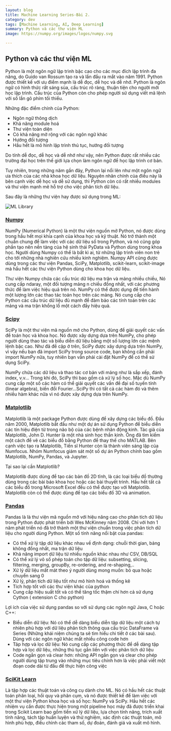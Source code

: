 ```yaml
---
layout: blog
title: Machine Learning Series-Bài 2.
category: dev
tags: [Machine Learning, AI, Deep Learning]
summary: Python và các thư viện ML
image: https://numpy.org/images/logos/numpy.svg

---
```


##  Python và các thư viện ML

Python là một ngôn ngữ lập trình bậc cao cho các mục đích lập trình đa năng, do Guido van Rossum tạo ra và lần đầu ra mắt vào năm 1991. Python được thiết kế với ưu điểm mạnh là dễ đọc, dễ học và dễ nhớ. Python là ngôn ngữ có hình thức rất sáng sủa, cấu trúc rõ ràng, thuận tiện cho người mới học lập trình. Cấu trúc của Python còn cho phép người sử dụng viết mã lệnh với số lần gõ phím tối thiểu.

Những đặc điểm chính của Python:

- Ngôn ngữ thông dịch
- Khả năng module hoá
- Thư viện toàn diện
- Có khả năng mở rộng với các ngôn ngữ khác
- Hướng đối tượng
- Hầu hết là mô hình lập trình thủ tục, hướng đối tượng

Do tính dễ đọc, dễ học và dễ nhớ như vậy, nên Python được rất nhiều các trường đại học trên thế giới lựa chọn làm ngôn ngữ để học lập trình cơ bản. 

Tuy nhiên, trong những năm gần đây, Python lại nổi lên như một ngôn ngữ ưa thích của các nhà khoa học dữ liệu. Nguyên nhân chính của điều này là bên cạnh việc dễ học và dễ sử dụng, thì Python còn có rất nhiều modules và thư viện mạnh mẽ hỗ trợ cho việc phân tích dữ liệu. 

Sau đây là những thư viện hay được sử dụng trong ML:

![ML Library](https://cdn-media-1.freecodecamp.org/images/1*SltpaprT6Vc6IhQqVsYKtA.png)

### [Numpy](https://numpy.org)

NumPy (Numerical Python) là một thư viện nguồn mở Python, nó được dùng trong hầu hết mọi khía cạnh của khoa học và kỹ thuật. Nó trở thành một chuẩn chung để làm việc với các dữ liệu số trong Python, và nó cũng góp phần tạo nên nền tảng của hệ sinh thái PyData và Python dùng trong khoa học. Người dùng Numpy có thể là bất kì ai, từ những lập trình viên non trẻ cho tới những nhà nghiên cứu nhiều kinh nghiệm. Numpy API cũng được dùng trong các thư viện Pandas, SciPy, Matplotlib, scikit-learn, scikit-image mà hầu hết các thư viện Python dùng cho khoa học dữ liệu.

Thư viện Numpy chứa các cấu trúc dữ liệu ma trận và mảng nhiều chiều, Nó cung cấp ndaray, một đối tượng mảng n chiều đồng nhất, với các phương thức để làm việc hiệu quả trên nó. NumPy có thể được dụng để tiến hành một lượng lớn các thao tác toán học trên các mảng. Nó cung cấp cho Python các cấu trúc dữ liệu đủ mạnh để đảm bảo các tính toán trên các mảng và ma trận khổng lồ một cách đầy hiệu quả.

### [Scipy](https://www.scipy.org/) 

SciPy là một thư viện mã nguồn mở cho Python, dùng để giải quyết các vấn đề toán học và khoa học. Nó được xây dựng dựa trên NumPy, cho phép người dùng thao tác và biểu diễn dữ liệu bằng một số lượng lớn các mệnh lệnh bậc cao. Như đã đề cập ở trên, SciPy được xây dựng dựa trên NumPy, vì vậy nếu bạn đã import SciPy trong source code, bạn không cần phải import NumPy nữa, tuy nhiên bạn vẫn phải cài đặt NumPy để có thể sử dụng SciPy.

NumPy chứa các dữ liệu và thao tác cơ bản với mảng như là sắp xếp, đánh index, v.v... Trong khi đó, SciPy thì bao gồm cả xử lý số học. Mặc dù NumPy cung cấp một số các hàm có thể giải quyết các vấn đề đại số tuyến tính (linear algebra), biến đổi Fourier...SciPy thì có tất cả các hàm đó và thêm nhiều hàm khác nữa vì nó được xây dựng dựa trên NumPy.

### [Matplotlib](https://matplotlib.org/)

Matplotlib là một package Python được dùng để xây dựng các biểu đồ. Đầu năm 2000, Matplotlib bắt đầu như một dự án sử dụng Python để biểu diễn các tín hiệu điện từ trong não bộ của các bệnh nhân động kinh. Tác giả của Matplotlib,  John D. Hunter là một nhà sinh học thần kinh. Ông đã tìm kiếm một cách để vẽ các biểu đồ bằng Python để thay thế cho MATLAB. Bên cạnh việc tạo ra Matplotlib, Tiến sĩ Hunter còn là thành viên sáng lập của Numfocus. Nhóm Numfocus giám sát một số dự án Python chính bao gồm Matplotlib, NumPy, Pandas, và Jupyter.

Tại sao lại cần Matplotlib?

Matplotlib được dùng để tạo các bản đồ 2D tĩnh, là các loại biểu đồ thường dùng trong các bài báo khoa học hoặc các bài thuyết trình. Hầu hết tất cả các biểu đồ trong Microsoft Excel đều có thể được tạo với Matplotlib. Matplotlib còn có thể được dùng để tạo các biểu đồ 3D và animation.

### [Pandas](https://pandas.pydata.org/)

Pandas là là thư viện mã nguồn mở với hiệu năng cao cho phân tích dữ liệu trong Python được phát triển bởi Wes McKinney năm 2008. Chỉ với hơn 1 năm phát triển nó đã trở thành một thư viện chuẩn trong việc phân tích dữ liệu cho người dùng Python. Một số tính năng nổi bật của pandas:

- Có thể xử lý tập dữ liệu khác nhau về định dạng: chuỗi thời gian, bảng không đồng nhất, ma trận dữ liệu
- Khả năng import dữ liệu từ nhiều nguồn khác nhau như CSV, DB/SQL
- Có thể xử lý vô số phép toán cho tập dữ liệu: subsetting, slicing, filtering, merging, groupBy, re-ordering, and re-shaping,..
- Xử lý dữ liệu mất mát theo ý người dùng mong muốn: bỏ qua hoặc chuyển sang 0
- Xử lý, phân tích dữ liệu tốt như mô hình hoá và thống kê
- Tích hợp tốt với các thư viện khác của python
- Cung cấp hiệu suất tốt và có thể tăng tốc thậm chí hơn cả sử dụng Cython ( extension C cho python)

Lợi ích của việc sử dụng pandas so với sử dụng các ngôn ngữ Java, C hoặc C++:

- Biểu diễn dữ liệu: Nó có thể dễ dàng biểu diễn tập dữ liệu một cách tự nhiên phù hợp với dữ liệu phân tích thông qua cấu trúc DataFrame và Series (Những khái niệm chúng ta sẽ tìm hiểu chi tiết ở các bài sau). Dùng với các ngôn ngữ khác mất nhiều công code hơn
- Tâp hợp và lọc dữ liệu: Nó cung cấp các phương thức để dễ dàng tập hợp và lọc dữ liệu, những thủ tục gắn liền với việc phân tích dữ liệu
- Code ngắn gọn và clear hơn: những API ngắn gọn và clear cho phép người dùng tập trung vào những mục tiêu chính hơn là việc phải viết một đoạn code dài từ đầu để thực hiện công việc

### [SciKit Learn](https://scikit-learn.org/stable/)

Là tập hợp các thuật toán và công cụ dành cho ML. Nó có hầu hết các thuật toán phân loại, hồi quy và phân cụm, và nó được thiết kế để làm việc với một thư viện Python khoa học và số học: NumPy và SciPy. Hầu hết các nhiệm vụ cần được thực hiện trong một pipeline học máy đã được triển khai trong Scikit Learn bao gồm tiền xử lý dữ liệu, lựa chọn tính năng, trích xuất tính năng, tách tập huấn luyện và thử nghiệm, xác định các thuật toán, mô hình phù hợp, điều chỉnh các tham số, dự đoán, đánh giá và xuất mô hình.



